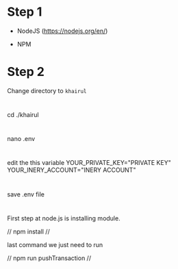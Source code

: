 # Step 1

- NodeJS (https://nodejs.org/en/)

- NPM



# Step 2

Change directory to ```khairul```

# 
cd ./khairul
#

#
nano .env
#

#
edit the this variable
YOUR_PRIVATE_KEY="PRIVATE KEY"
YOUR_INERY_ACCOUNT="INERY ACCOUNT"
#

# 
save .env file
#

First step at node.js is installing module.

//
npm install
//

last command we just need to run

//
npm run pushTransaction
// 

